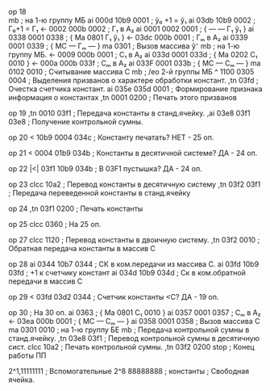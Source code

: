 op 18                              
mb                                 ; на 1-ю группу МБ
ai   000d 10b9 0001                ; ў₀ +1 = ў₁
ai   03db 10b9 0002                ; Г₀+1 = Г₁
<-   0002 000b 0002                ; Г₁ в A₂
ai   0001 0002 0001                ; { — — Г₁ ў₁ }
ai   0338 0001 0338                ; { Ма 0801 Г₁ ў₁ }
<-   03dc 000b 0001                ; Гₘ в A₂
ai   0339 0001 0339                ; { МС — Гₘ — }
ma   0301                          ; Вызов массива ў⁻
mb                                 ; на 1-ю группу МБ.
<-   0009 000b 0001                ; С₁ в A₂
ai   033d 0001 033d                ; { Ма 0202 С₁ 0010 }
<-   000a 000b 033f                ; Сₘ в A₂
ai   033F 0001 033b			       ; { МС — Сₘ — }
ma   0102 0010                     ; Считывание массива С
mb                                 ; /ео 2-й группы МБ
^    1100 0305 0004                ; Выделения призванов о характере обработки констант.
,tn  03fd                          ; Очестка счетчика констант.
ai   035e 035d 0001                ; Формирование признака информация о константах
,tn  0001 0200                     ; Печать этого призванов  
 
op 19
,tn  0010 03f1                     ; Передача константы в станд.ячейку.
,ai  03e8 03f1 03e8                ; Получение контрольной сумны.

op 20
<    10b9 0004 034c                ; Константу печатать? НЕТ - 25 оп.

op 21
<    0004 01b9 034b                ; Константы в десятичной системе? ДА - 24 оп.

op 22
|<|  03f1 10b9 034b                ; В 03F1 пустышка? ДА - 24 оп.

op 23
clcc 10a2                          ; Перевод константы в десятичную систему
,tn  03f2 		03f1               ; Передача переведенной константы в станд.ячейку

op 24
,tn  03f1 0200                     ; Печать константы

op 25
clcc 0360                          ; На 25 оп.

op 27
clcc 1120                          ; Перевод константы в двоичную систему.
,tn  03f2 0010                     ; Обратная передача константы в массив С

op 28
ai   0344 10b7 0344                ; СК в ком.передачи из массива С.
ai   03fd 10b9 03fd                ; +1 к счетчику констант
ai   034d 10b9 034d                ; Ск в ком.обратной передачи в массив С

op 29
< 	 03fd 03d2 0344                ; Счетчик константы <С?  ДА - 19 оп.

op 30                              ; На 30 оп.
ai   0363                          ; { Ма 0801 С₁ 0010 }
ai   0357 0001 0357                ; Сₘ в A₂
<-   03ea 000b 0001                ; { МС — Сₘ — }
ai   0358 0001 0358                ; Вызов массива С
ma   0301      0010                ; на 1-ю группу БЕ
mb                                 ; Передача контрольной сумны в станд.ячейку.
,tn  03e8 	   03f1                ; Перевод контрольной сумны в десятичную сист.
clcc 10a2                          ; Печать контрольной сумны.
,tn  03f2 0200
stop                               ; Конец работы ПП

2^1,11111111                       ; Вспомогательные
2^8 88888888                       ; константы
                                   ; Свободная ячейка.